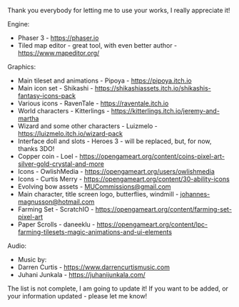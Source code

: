Thank you everybody for letting me to use your works, I really appreciate it!

Engine:
- Phaser 3 - https://phaser.io
- Tiled map editor - great tool, with even better author - https://www.mapeditor.org/

Graphics:
- Main tileset and animations - Pipoya - https://pipoya.itch.io
- Main icon set - Shikashi - https://shikashiassets.itch.io/shikashis-fantasy-icons-pack
- Various icons - RavenTale - https://raventale.itch.io
- World characters - Kitterlings - https://kitterlings.itch.io/jeremy-and-martha
- Wizard and some other characters - Luizmelo - https://luizmelo.itch.io/wizard-pack
- Interface doll and slots - Heroes 3 - will be replaced, but, for now, thanks 3DO!
- Copper coin - Loel - https://opengameart.org/content/coins-pixel-art-silver-gold-crystal-and-more
- Icons - OwlishMedia - https://opengameart.org/users/owlishmedia
- Icons - Curtis Merry - https://opengameart.org/content/30-ability-icons
- Evolving bow assets - MUCommissions@gmail.com
- Main character, title screen logo, butterflies, windmill - johannes-magnusson@hotmail.com
- Farming Set - ScratchIO - https://opengameart.org/content/farming-set-pixel-art
- Paper Scrolls - daneeklu - https://opengameart.org/content/lpc-farming-tilesets-magic-animations-and-ui-elements

Audio:
- Music by: 
- Darren Curtis - https://www.darrencurtismusic.com
- Juhani Junkala - https://juhanijunkala.com/

The list is not complete, I am going to update it! If you want to be added, or your information updated - please let me know!
